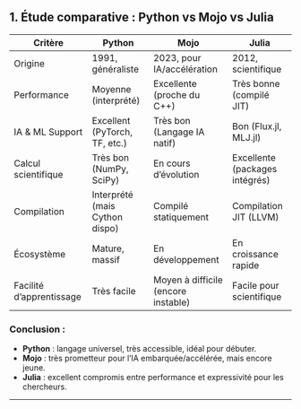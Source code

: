 


## 1. Étude comparative : Python vs Mojo vs Julia

| Critère                    | Python                        | Mojo                             | Julia                           |
|----------------------------|-------------------------------|-----------------------------------|----------------------------------|
|  Origine                 | 1991, généraliste             | 2023, pour IA/accélération        | 2012, scientifique               |
|  Performance             | Moyenne (interprété)          | Excellente (proche du C++)        | Très bonne (compilé JIT)        |
|  IA & ML Support         | Excellent (PyTorch, TF, etc.) | Très bon (Langage IA natif)       | Bon (Flux.jl, MLJ.jl)           |
|  Calcul scientifique      | Très bon (NumPy, SciPy)       | En cours d’évolution              | Excellente (packages intégrés)  |
|  Compilation             | Interprété (mais Cython dispo)| Compilé statiquement              | Compilation JIT (LLVM)          |
|  Écosystème              | Mature, massif                | En développement                  | En croissance rapide            |
|  Facilité d’apprentissage | Très facile                   | Moyen à difficile (encore instable)| Facile pour scientifique        |

###  Conclusion :
- **Python** : langage universel, très accessible, idéal pour débuter.
- **Mojo** : très prometteur pour l’IA embarquée/accélérée, mais encore jeune.
- **Julia** : excellent compromis entre performance et expressivité pour les chercheurs.

---
